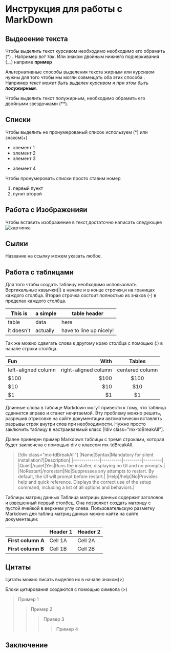 # Инструкция для работы с MarkDown

## Выдеоение текста

Чтобы выделить текст курсивом необходимо необходимо его обрамить (*) . Например *вот так*. Или знаком двойным нижнего подчеркивания (__) наприме   __пример__

Альтернативные способы выделения текста жирным или курсивом нужны для того чтобы мы могли совмещать оба этих способа . Например _текст может быть выделен курсивом и при этом быть **полужирным**_.

Чтобы выделить текст полужирным, необходимо обрамить его двойными звездочками (**).
## Списки

Чтобы выделить не пронумерованый список используем (*) или знаком(+)
* элемент 1
* элемент 2
* элемент 3
+ элемент 4

Чтобы пронумеровать списки просто ставим номер
1. первый пункт
2. пункт второй


## Работа с Изображенияи

Чтобы вставить изображение в текст,достаточно написать следующее 
![картинка](космос.jpg)
## Сылки


Название на ссылку можем указать любое.

## Работа с таблицами

Для того чтобы создать таблицу необходимо использовать Вертикальные кавычки(|)  в начале и в конце строчки,и на границах каждого столбца.
Вторая строчка состоит полностью из знаков (-) в пределах каждого столбца.

|This is   | a simple  |table header|
|----------|-----------|------------|
|table     |data       |here        |
|it doesn't|actually   |have to line up nicely!|



Так же можно сдвигать слова к другому краю столбца с помощью (:) в начале строки столбца.

| Fun                  | With                 | Tables          |
| :------------------- | -------------------: |:---------------:|
| left-aligned column  | right-aligned column | centered column |
| $100                 | $100                 | $100            |
| $10                  | $10                  | $10             |
| $1                   | $1                   | $1              |



Длинные слова в таблице Markdown могут привести к тому, что таблица сдвинется вправо и станет нечитаемой. Эту проблему можно решить, разрешив отрисовке на сайте документации автоматически вставлять разрывы строк внутри слов при необходимости. Нужно просто заключить таблицу в настраиваемый класс [!div class="mx-tdBreakAll"].

Далее приведен пример Markdown таблицы с тремя строками, которая будет заключена с помощью div с классом mx-tdBreakAll.

> [!div class="mx-tdBreakAll"]
> |Name|Syntax|Mandatory for silent installation?|Description|
> |-------------|----------|---------|---------|
> |Quiet|/quiet|Yes|Runs the installer, displaying no UI and no prompts.|
> |NoRestart|/norestart|No|Suppresses any attempts to restart. By default, the UI will prompt before restart.|
> |Help|/help|No|Provides help and quick reference. Displays the correct use of the setup command, including a list of all options and behaviors.|


Таблицы матриц данных
Таблица матрицы данных содержит заголовок и взвешенный первый столбец. Она позволяет создать матрицу с пустой ячейкой в верхнем углу слева. Пользовательскую разметку Markdown для таблиц матриц данных можно найти на сайте документации:

|                  |Header 1 |Header 2|
|------------------|---------|--------|
|**First column A**|Cell 1A  |Cell 2A |
|**First column B**|Cell 1B  |Cell 2B |
## Цитаты

Цитаты можно писать выделяя их в начале знаком(>)

Блоки цитирования создаются с помощью символа (>)

> Пример 1
>> Пример 2
>>> Привер 3
>>>> Пример 4

## Заключение
